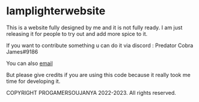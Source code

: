# lamplighterwebsite
This is a website fully designed by me and it is not fully ready. I am just releasing it for people to try out and add more spice to it. 

If you want to contribute something u can do it via discord : Predator Cobra James#9186 

You can also [email](heckerlol123@gmail.com)

But please give credits if you are using this code because it really took me time for developing it. 

COPYRIGHT PROGAMERSOUJANYA 2022-2023. All rights reserved. 
